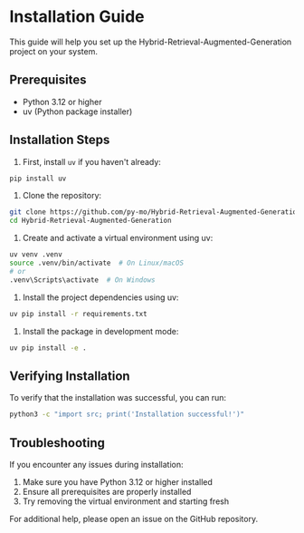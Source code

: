 # Installation Guide

This guide will help you set up the Hybrid-Retrieval-Augmented-Generation project on your system.

## Prerequisites

- Python 3.12 or higher
- uv (Python package installer)

## Installation Steps

1. First, install `uv` if you haven't already:

```bash
pip install uv
```

1. Clone the repository:

```bash
git clone https://github.com/py-mo/Hybrid-Retrieval-Augmented-Generation.git
cd Hybrid-Retrieval-Augmented-Generation
```

1. Create and activate a virtual environment using uv:

```bash
uv venv .venv
source .venv/bin/activate  # On Linux/macOS
# or
.venv\Scripts\activate  # On Windows
```

1. Install the project dependencies using uv:

```bash
uv pip install -r requirements.txt
```

1. Install the package in development mode:

```bash
uv pip install -e .
```

## Verifying Installation

To verify that the installation was successful, you can run:

```bash
python3 -c "import src; print('Installation successful!')"
```

## Troubleshooting

If you encounter any issues during installation:

1. Make sure you have Python 3.12 or higher installed
2. Ensure all prerequisites are properly installed
3. Try removing the virtual environment and starting fresh

For additional help, please open an issue on the GitHub repository.
